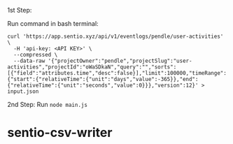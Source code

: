 1st Step:

Run command in bash terminal:
```
curl 'https://app.sentio.xyz/api/v1/eventlogs/pendle/user-activities' \
  -H 'api-key: <API KEY>' \
  --compressed \
  --data-raw '{"projectOwner":"pendle","projectSlug":"user-activities","projectId":"oWaSDkaN","query":"","sorts":[{"field":"attributes.time","desc":false}],"limit":100000,"timeRange":{"start":{"relativeTime":{"unit":"days","value":-365}},"end":{"relativeTime":{"unit":"seconds","value":0}}},"version":12}' > input.json
```


2nd Step: Run `node main.js`
# sentio-csv-writer
